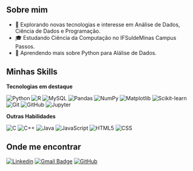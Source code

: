 ## Sobre mim

- 🤔 Explorando novas tecnologias e interesse em Análise de Dados, Ciência de Dados e Programação.
- 🎓 Estudando Ciência da Computação no IFSuldeMinas Campus Passos.
- 🌱 Aprendendo mais sobre Python para Alálise de Dados.

## Minhas Skills

**Tecnologias em destaque**

![Python](https://img.shields.io/badge/-Python-333333?style=flat&logo=python)
![R](https://img.shields.io/badge/-R-333333?style=flat&logo=r)
![MySQL](https://img.shields.io/badge/-MySQL-333333?style=flat&logo=mysql)
![Pandas](https://img.shields.io/badge/-Pandas-333333?style=flat&logo=pandas)
![NumPy](https://img.shields.io/badge/-NumPy-333333?style=flat&logo=numPy)
![Matplotlib](https://img.shields.io/badge/-Matplotlib-333333?style=flat)
![Scikit-learn](https://img.shields.io/badge/-Scikitlearn-333333?style=flat&logo=scikitlearn)
![Git](https://img.shields.io/badge/-Git-333333?style=flat&logo=git)
![GitHub](https://img.shields.io/badge/-GitHub-333333?style=flat&logo=github)
![Jupyter](https://img.shields.io/badge/-Jupyter-333333?style=flat&logo=jupyter)

**Outras Habilidades**

![C](https://img.shields.io/badge/-C-333333?style=flat&logo=C&logoColor=00599C)
![C++](https://img.shields.io/badge/-C++-333333?style=flat&logo=C%2B%2B&logoColor=00599C)
![Java](https://img.shields.io/badge/-Java-333333?style=flat&logo=Java&logoColor=007396)
![JavaScript](https://img.shields.io/badge/-JavaScript-333333?style=flat&logo=javascript)
![HTML5](https://img.shields.io/badge/-HTML5-333333?style=flat&logo=HTML5)
![CSS](https://img.shields.io/badge/-CSS-333333?style=flat&logo=CSS3&logoColor=1572B6)

## Onde me encontrar

[![Linkedin](https://img.shields.io/badge/-Guilherme_Rossi-blue?style=flat-square&logo=Linkedin&logoColor=white&link=https://www.linkedin.com/in/guilherme-rossi-427352281/)](https://www.linkedin.com/in/guilherme-rossi-427352281/)
[![Gmail Badge](https://img.shields.io/badge/-guilhermerossi2703@gmail.com-006bed?style=flat-square&logo=Gmail&logoColor=white&link=mailto:guilhermerossi2703@gmail.com)](mailto:guilhermerossi2703@gmail.com)
[![GitHub](https://img.shields.io/github/followers/guilhermeGBR?label=follow&style=social)](https://github.com/guilhermeGBR)
